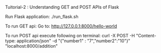 Tuitorial-2 : Understanding GET and POST APIs of Flask

Run Flask application:
./run_flask.sh

To run GET api:
Go to: http://127.0.0.1:8000/hello-world

To run POST api execute following on terminal:
curl -X POST -H "Content-type: application/json" -d "{\"number1\" : \"7\",\"number2\":\"10\"}" "localhost:8000/addition"